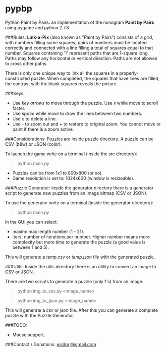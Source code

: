 pypbp
=====
Python Paint by Pairs: an implementation of the nonogram **Paint by Pairs** using pygame and python 2.7.8.

###Rules:
**Link-a-Pix** (also known as "Paint by Pairs") consists of a grid, with numbers filling some squares; pairs of numbers must be located correctly and connected with a line filling a total of squares equal to that number. Squares containing '1' represent paths that are 1-square long. Paths may follow any horizontal or vertical direction. Paths are not allowed to cross other paths.

There is only one unique way to link all the squares in a properly-constructed puzzle. When completed, the squares that have lines are filled; the contrast with the blank squares reveals the picture.

###Keys:
* Use *key arrows* to move through the puzzle. Use *x* while move to scroll faster.
* Use *space* while move to draw the lines between two numbers.
* Use *c* to delete a line.
* Use *-* to zoom out and *+* to restore to original zoom. You cannot move or paint if there is a zoom active.

###Considerations:
Puzzles are inside puzzle directory. A puzzle can be CSV (b&w) or JSON (color). 

To launch the game write on a terminal (inside the src directory): 

> python main.py

* Puzzles can be from 1x1 to 800x800 (or so).
* Game resolution is set to: 1024x600 (window is resizeable).

###Puzzle Generator:
Inside the generator directory there is a generator script to generate new puzzles from an image bitmap (CSV or JSON).

To use the generator write on a terminal (inside the generator directory): 

> python main.py

In the GUI you can select:
* maxim: max length number (1 - 21).
* iters: number of iterations per number. Higher number means more complexity but more time to generate the puzzle (a good value is between 1 and 5).

This will generate a *temp.csv* or *temp.json* file with the generated puzzle.

###Utils:
Inside the utils directory there is an utility to convert an image to CSV or JSON.

There are two scripts to generate a puzzle (only 1's) from an image:

> python img_to_csv.py <image_name> <width> <height>

> python img_to_json.py <image_name> <width> <height>

This will generate a *csv* or *json* file. After this you can generate a complete puzzle with the Puzzle Generator.

###TODO:
* Mouse support.

###Contact / Donations:
ealdorj@gmail.com
